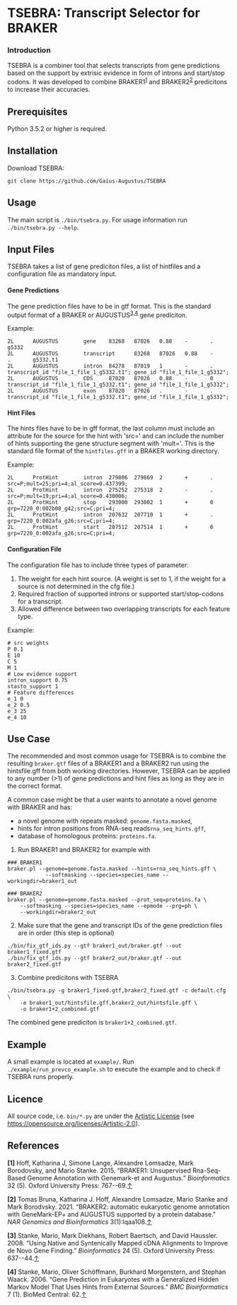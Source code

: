 # TSEBRA: Transcript Selector for BRAKER
### Introduction
TSEBRA is a combiner tool that selects transcripts from gene predictions based on the support by extrisic evidence in form of introns and start/stop codons. It was developed to combine BRAKER1<sup name="a1">[1](#ref1)</sup> and BRAKER2<sup name="a2">[2](#ref2)</sup> predicitons to increase their accuracies.

## Prerequisites
Python 3.5.2 or higher is required.

## Installation
Download TSEBRA:
```console
git clone https://github.com/Gaius-Augustus/TSEBRA
```

## Usage
The main script is ```./bin/tsebra.py```. For usage information run ```./bin/tsebra.py --help```.

## Input Files
TSEBRA takes a list of gene prediciton files, a list of hintfiles and a configuration file as mandatory input.

#### Gene Predictions 
The gene prediction files have to be in gtf format. This is the standard output format of a BRAKER or AUGUSTUS<sup name="a3">[3,](#ref3)</sup><sup name="a4">[4](#ref4)</sup> gene prediciton.

Example:
```console
2L      AUGUSTUS        gene    83268   87026   0.88    -       .       g5332
2L      AUGUSTUS        transcript      83268   87026   0.88    -       .       g5332.t1
2L      AUGUSTUS        intron  84278   87019   1       -       .       transcript_id "file_1_file_1_g5332.t1"; gene_id "file_1_file_1_g5332";
2L      AUGUSTUS        CDS     87020   87026   0.88    -       0       transcript_id "file_1_file_1_g5332.t1"; gene_id "file_1_file_1_g5332";
2L      AUGUSTUS        exon    87020   87026   .       -       .       transcript_id "file_1_file_1_g5332.t1"; gene_id "file_1_file_1_g5332";
```

#### Hint Files
The hints files have to be in gff format, the last column must include an attribute for the source for the hint with 'src=' and can include the number of hints supporting the gene structure segment with 'mult='. This is the standard file format of the ```hintfiles.gff``` in a BRAKER working directory.

Example:
```console
2L      ProtHint        intron  279806  279869  2       +       .       src=P;mult=25;pri=4;al_score=0.437399;
2L      ProtHint        intron  275252  275318  2       -       .       src=P;mult=19;pri=4;al_score=0.430006;
2L      ProtHint        stop    293000  293002  1       +       0       grp=7220_0:002b08_g42;src=C;pri=4;
2L      ProtHint        intron  207632  207710  1       +       .       grp=7220_0:002afa_g26;src=C;pri=4;
2L      ProtHint        start   207512  207514  1       +       0       grp=7220_0:002afa_g26;src=C;pri=4;
```

#### Configuration File
The configuration file has to include three types of parameter:
1. The weight for each hint source. (A weight is set to 1, if the weight for a source is not determined in the cfg file.)
2. Required fraction of supported introns or supported start/stop-codons for a transcript.
3. Allowed difference between two overlapping transcripts for each feature type.

Example:
```console
# src weights
P 0.1
E 10
C 5
M 1
# Low evidence support
intron_support 0.75
stasto_support 1
# Feature differences 
e_1 0
e_2 0.5
e_3 25
e_4 10
```


## Use Case
The recommended and most common usage for TSEBRA is to combine the resulting ```braker.gtf``` files of a BRAKER1 and a BRAKER2 run using the hintsfile.gff from both working directories. However, TSEBRA can be applied to any number (>1) of gene predictions and hint files as long as they are in the correct format. 

A common case might be that a user wants to annotate a novel genome with BRAKER and has:
* a novel genome with repeats masked: ```genome.fasta.masked```,
* hints for intron positions from RNA-seq reads```rna_seq_hints.gff```,
* database of homologous proteins: ```proteins.fa```.

1. Run BRAKER1 and BRAKER2 for example with
```console
### BRAKER1
braker.pl --genome=genome.fasta.masked --hints=rna_seq_hints.gff \ 
            --softmasking --species=species_name --workingdir=braker1_out
    
### BRAKER2
braker.pl --genome=genome.fasta.masked --prot_seq=proteins.fa \ 
    --softmasking --species=species_name --epmode --prg=ph \ 
    --workingdir=braker2_out
```
2. Make sure that the gene and transcript IDs of the gene prediction files are in order (this step is optional)
```console
./bin/fix_gtf_ids.py --gtf braker1_out/braker.gtf --out braker1_fixed.gtf
./bin/fix_gtf_ids.py --gtf braker2_out/braker.gtf --out braker2_fixed.gtf
```
3. Combine predicitons with TSEBRA
```console
./bin/tsebra.py -g braker1_fixed.gtf,braker2_fixed.gtf -c default.cfg \ 
    -e braker1_out/hintsfile.gff,braker2_out/hintsfile.gff \
    -o braker1+2_combined.gtf
```
The combined gene prediciton is ```braker1+2_combined.gtf```.

## Example
A small example is located at ```example/```. Run ```./example/run_prevco_example.sh``` to execute the example and to check if TSEBRA runs properly. 

## Licence
All source code, i.e. `bin/*.py` are under the [Artistic License](bin/LICENSE.txt) (see <https://opensource.org/licenses/Artistic-2.0>).

## References
<b id="ref1">[1]</b> Hoff, Katharina J, Simone Lange, Alexandre Lomsadze, Mark Borodovsky, and Mario Stanke. 2015. “BRAKER1: Unsupervised Rna-Seq-Based Genome Annotation with Genemark-et and Augustus.” *Bioinformatics* 32 (5). Oxford University Press: 767--69.[↑](#a1)

<b id="ref2">[2]</b> Tomas Bruna, Katharina J. Hoff, Alexandre Lomsadze, Mario Stanke and Mark Borodvsky. 2021. “BRAKER2: automatic eukaryotic genome annotation with GeneMark-EP+ and AUGUSTUS supported by a protein database." *NAR Genomics and Bioinformatics* 3(1):lqaa108.[↑](#a2)

<b id="ref3">[3]</b> Stanke, Mario, Mark Diekhans, Robert Baertsch, and David Haussler. 2008. “Using Native and Syntenically Mapped cDNA Alignments to Improve de Novo Gene Finding.” *Bioinformatics* 24 (5). Oxford University Press: 637--44.[↑](#a3)

<b id="ref4">[4]</b> Stanke, Mario, Oliver Schöffmann, Burkhard Morgenstern, and Stephan Waack. 2006. “Gene Prediction in Eukaryotes with a Generalized Hidden Markov Model That Uses Hints from External Sources.” *BMC Bioinformatics* 7 (1). BioMed Central: 62.[↑](#a4)
